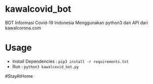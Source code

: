 # kawalcovid_bot
BOT Informasi Covid-19 Indonesia
Menggunakan python3 dan API dari kawalcorona.com

# Usage
- Install Dependencies :
`pip3 install -r requirements.txt`
- Run :
`python3 kawalcovid_bot.py`

#StayAtHome
